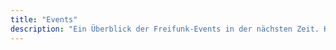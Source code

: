 ```yaml
---
title: "Events"
description: "Ein Überblick der Freifunk-Events in der nächsten Zeit. Komm gerne vorbei."
---
```

